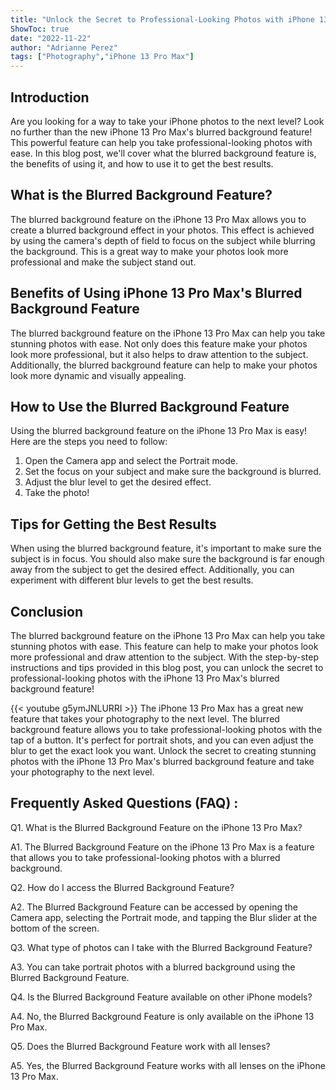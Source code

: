 ```yaml
---
title: "Unlock the Secret to Professional-Looking Photos with iPhone 13 Pro Max's Blurred Background Feature!"
ShowToc: true 
date: "2022-11-22"
author: "Adrianne Perez" 
tags: ["Photography","iPhone 13 Pro Max"]
---
```

## Introduction
Are you looking for a way to take your iPhone photos to the next level? Look no further than the new iPhone 13 Pro Max's blurred background feature! This powerful feature can help you take professional-looking photos with ease. In this blog post, we'll cover what the blurred background feature is, the benefits of using it, and how to use it to get the best results.

## What is the Blurred Background Feature?
The blurred background feature on the iPhone 13 Pro Max allows you to create a blurred background effect in your photos. This effect is achieved by using the camera's depth of field to focus on the subject while blurring the background. This is a great way to make your photos look more professional and make the subject stand out.

## Benefits of Using iPhone 13 Pro Max's Blurred Background Feature
The blurred background feature on the iPhone 13 Pro Max can help you take stunning photos with ease. Not only does this feature make your photos look more professional, but it also helps to draw attention to the subject. Additionally, the blurred background feature can help to make your photos look more dynamic and visually appealing.

## How to Use the Blurred Background Feature
Using the blurred background feature on the iPhone 13 Pro Max is easy! Here are the steps you need to follow:
1. Open the Camera app and select the Portrait mode.
2. Set the focus on your subject and make sure the background is blurred.
3. Adjust the blur level to get the desired effect.
4. Take the photo!

## Tips for Getting the Best Results
When using the blurred background feature, it's important to make sure the subject is in focus. You should also make sure the background is far enough away from the subject to get the desired effect. Additionally, you can experiment with different blur levels to get the best results.

## Conclusion
The blurred background feature on the iPhone 13 Pro Max can help you take stunning photos with ease. This feature can help to make your photos look more professional and draw attention to the subject. With the step-by-step instructions and tips provided in this blog post, you can unlock the secret to professional-looking photos with the iPhone 13 Pro Max's blurred background feature!

{{< youtube g5ymJNLURRI >}} 
The iPhone 13 Pro Max has a great new feature that takes your photography to the next level. The blurred background feature allows you to take professional-looking photos with the tap of a button. It's perfect for portrait shots, and you can even adjust the blur to get the exact look you want. Unlock the secret to creating stunning photos with the iPhone 13 Pro Max's blurred background feature and take your photography to the next level.

## Frequently Asked Questions (FAQ) :
Q1. What is the Blurred Background Feature on the iPhone 13 Pro Max?

A1. The Blurred Background Feature on the iPhone 13 Pro Max is a feature that allows you to take professional-looking photos with a blurred background.

Q2. How do I access the Blurred Background Feature?

A2. The Blurred Background Feature can be accessed by opening the Camera app, selecting the Portrait mode, and tapping the Blur slider at the bottom of the screen.

Q3. What type of photos can I take with the Blurred Background Feature?

A3. You can take portrait photos with a blurred background using the Blurred Background Feature.

Q4. Is the Blurred Background Feature available on other iPhone models?

A4. No, the Blurred Background Feature is only available on the iPhone 13 Pro Max.

Q5. Does the Blurred Background Feature work with all lenses?

A5. Yes, the Blurred Background Feature works with all lenses on the iPhone 13 Pro Max.


